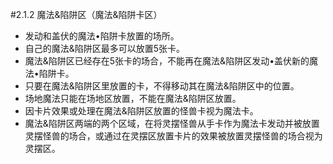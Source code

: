 #2.1.2        魔法&陷阱区（魔法&陷阱卡区）
* 发动和盖伏的魔法•陷阱卡放置的场所。
* 自己的魔法&陷阱区最多可以放置5张卡。
* 魔法&陷阱区已经存在5张卡的场合，不能再在魔法&陷阱区发动•盖伏新的魔法•陷阱卡。
* 只要在魔法&陷阱区里放置的卡，不得移动其在魔法&陷阱区中的位置。
* 场地魔法只能在场地区放置，不能在魔法&陷阱区放置。
* 因卡片效果或处理在魔法&陷阱区放置的怪兽卡视为魔法卡。
* 魔法&陷阱区两端的两个区域，在将灵摆怪兽从手卡作为魔法卡发动并被放置灵摆怪兽的场合，或通过在灵摆区放置卡片的效果被放置灵摆怪兽的场合视为灵摆区。
